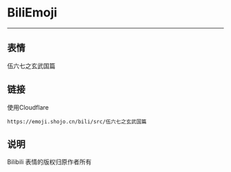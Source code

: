 # BiliEmoji
---
## 表情
伍六七之玄武国篇
## 链接
使用Cloudflare
```
https://emoji.shojo.cn/bili/src/伍六七之玄武国篇
```
## 说明
Bilibili 表情的版权归原作者所有
